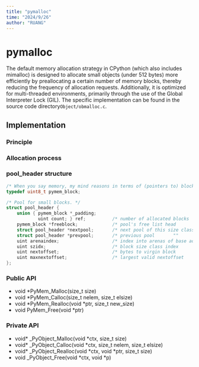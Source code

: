 ```yaml
---
title: "pymalloc"
time: "2024/9/26"
author: "RUANG"
---
```


# pymalloc

The default memory allocation strategy in CPython (which also includes mimalloc) is designed to allocate small objects (under 512 bytes) more efficiently by preallocating a certain number of memory blocks, thereby reducing the frequency of allocation requests. Additionally, it is optimized for multi-threaded environments, primarily through the use of the Global Interpreter Lock (GIL). The specific implementation can be found in the source code directory`Object/obmalloc.c`.

## Implementation

### Principle



### Allocation process



### pool_header structure

```C
/* When you say memory, my mind reasons in terms of (pointers to) blocks */
typedef uint8_t pymem_block;

/* Pool for small blocks. */
struct pool_header {
    union { pymem_block *_padding;
            uint count; } ref;          /* number of allocated blocks    */
    pymem_block *freeblock;             /* pool's free list head         */
    struct pool_header *nextpool;       /* next pool of this size class  */
    struct pool_header *prevpool;       /* previous pool       ""        */
    uint arenaindex;                    /* index into arenas of base adr */
    uint szidx;                         /* block size class index        */
    uint nextoffset;                    /* bytes to virgin block         */
    uint maxnextoffset;                 /* largest valid nextoffset      */
};
```

### Public API

- void *PyMem_Malloc(size_t size)
- void *PyMem_Calloc(size_t nelem, size_t elsize)
- void *PyMem_Realloc(void *ptr, size_t new_size)
- void PyMem_Free(void *ptr)

### Private API

- void* _PyObject_Malloc(void *ctx, size_t size)
- void* _PyObject_Calloc(void *ctx, size_t nelem, size_t elsize)
- void* _PyObject_Realloc(void *ctx, void *ptr, size_t size)
- void _PyObject_Free(void *ctx, void *p)